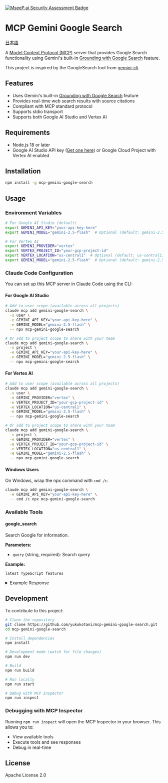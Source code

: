 [![MseeP.ai Security Assessment Badge](https://mseep.net/pr/yukukotani-mcp-gemini-google-search-badge.png)](https://mseep.ai/app/yukukotani-mcp-gemini-google-search)

# MCP Gemini Google Search

[日本語](README_ja.md)

A [Model Context Protocol (MCP)](https://modelcontextprotocol.io) server that provides Google Search functionality using Gemini's built-in [Grounding with Google Search](https://ai.google.dev/gemini-api/docs/google-search) feature.

This project is inspired by the GoogleSearch tool from [gemini-cli](https://github.com/google-gemini/gemini-cli/blob/9897a2b80a6f371363faf1345f406ea581b841db/docs/tools/web-search.md).

## Features

- Uses Gemini's built-in [Grounding with Google Search](https://ai.google.dev/gemini-api/docs/google-search) feature
- Provides real-time web search results with source citations
- Compliant with MCP standard protocol
- Supports stdio transport
- Supports both Google AI Studio and Vertex AI

## Requirements

- Node.js 18 or later
- Google AI Studio API key ([Get one here](https://aistudio.google.com/)) or Google Cloud Project with Vertex AI enabled

## Installation

```bash
npm install -g mcp-gemini-google-search
```

## Usage

### Environment Variables

```bash
# For Google AI Studio (default)
export GEMINI_API_KEY="your-api-key-here"
export GEMINI_MODEL="gemini-2.5-flash"  # Optional (default: gemini-2.5-flash)

# For Vertex AI
export GEMINI_PROVIDER="vertex"
export VERTEX_PROJECT_ID="your-gcp-project-id"
export VERTEX_LOCATION="us-central1"  # Optional (default: us-central1)
export GEMINI_MODEL="gemini-2.5-flash"  # Optional (default: gemini-2.5-flash)
```

### Claude Code Configuration

You can set up this MCP server in Claude Code using the CLI:

#### For Google AI Studio
```bash
# Add to user scope (available across all projects)
claude mcp add gemini-google-search \
  -s user \
  -e GEMINI_API_KEY="your-api-key-here" \
  -e GEMINI_MODEL="gemini-2.5-flash" \
  -- npx mcp-gemini-google-search

# Or add to project scope to share with your team
claude mcp add gemini-google-search \
  -s project \
  -e GEMINI_API_KEY="your-api-key-here" \
  -e GEMINI_MODEL="gemini-2.5-flash" \
  -- npx mcp-gemini-google-search
```

#### For Vertex AI
```bash
# Add to user scope (available across all projects)
claude mcp add gemini-google-search \
  -s user \
  -e GEMINI_PROVIDER="vertex" \
  -e VERTEX_PROJECT_ID="your-gcp-project-id" \
  -e VERTEX_LOCATION="us-central1" \
  -e GEMINI_MODEL="gemini-2.5-flash" \
  -- npx mcp-gemini-google-search

# Or add to project scope to share with your team
claude mcp add gemini-google-search \
  -s project \
  -e GEMINI_PROVIDER="vertex" \
  -e VERTEX_PROJECT_ID="your-gcp-project-id" \
  -e VERTEX_LOCATION="us-central1" \
  -e GEMINI_MODEL="gemini-2.5-flash" \
  -- npx mcp-gemini-google-search
```

#### Windows Users
On Windows, wrap the npx command with `cmd /c`:

```bash
claude mcp add gemini-google-search \
  -e GEMINI_API_KEY="your-api-key-here" \
  -- cmd /c npx mcp-gemini-google-search
```

### Available Tools

#### google_search

Search Google for information.

**Parameters:**
- `query` (string, required): Search query

**Example:**
```
latest TypeScript features
```

<details>
<summary>Example Response</summary>

```
It appears you're asking about the latest features in TypeScript. Here's a summary of recent updates and key features, based on the provided search results:

**Key Features in Recent TypeScript Updates:**

*   **Satisfies Operator:** This operator lets you specify that a value conforms to a specific type without fully enforcing it.[1,2]
*   **Const Type Parameters:** Using `const` with type parameters provides more precision with function generics, helping specify literal types and prevent unwanted transformations.[2] This ensures arrays are treated as immutable, maintaining their literal types.[2]
*   **Improved Enum Types:** Enums are more robust, especially `const enum`, which optimizes enums by inlining their values at compile time.[2] From version 5.0, all enums are treated as a type union, even with calculated values.[1]
*   **Template Literal Types:** Template literal types are more expressive, allowing you to create types that build on literals, similar to JavaScript template strings.[2]
*   **Unions and Intersections with Discriminated Unions:** TypeScript offers better handling for union and intersection types, which are frequently used to build flexible types.[2] Discriminated unions allow you to create complex structures with ease and clear type guards.[2]
*   **New ECMAScript Set Methods:** Support for new methods like `union`, `intersection`, and `difference` for more powerful set operations.[3]

**TypeScript 5.8 Highlights (March 2025):**

*   **Module Node18 Flag:** Provides a stable reference point for users fixed on Node.js 18, without incorporating certain behaviors of `--module nodenext`.[4]
*   **Optimizations:** Introduces optimizations that improve the time to build up a program and update it based on file changes, especially in `--watch` mode or editor scenarios.[4] This includes avoiding array allocations during path normalization.[4]
*   **Import Assertions:**  `--module nodenext` in TypeScript 5.8 will issue an error if it encounters an import assertion, as Node.js 22 no longer accepts them using the `assert` syntax, recommending `with` instead.[4]

**Other Notable Features & Improvements:**

*   **Inferred Type Predicates:** Improved type inference, especially with arrays and filtering.[3]
*   **Control Flow Narrowing for Constant Indexed Accesses:** Better type narrowing for accessing object properties.[3]
*   **Regular Expression Syntax Checking:** Basic syntax checks are performed on regular expressions, flagging errors like unclosed parentheses.[3]
*   **Array filter Fixes:** Properly filters the type of arrays when you use the filter function.
*   **Object Key Inference Fixes:** Improves type inference.

**Performance Enhancements:**

*   **Go Rewrite:**  A full rewrite of TypeScript in Go has been promised for version 7.0, which has demonstrated significant speed improvements (up to 10x-15x in some cases).[5] This will affect the compiler (`tsc`) and IDE performance (loading, hovers, errors, etc.).[5] The team chose Go for its structural similarity to the current JavaScript implementation.[5]
*   **TypeScript 5.0:** This update aimed to accelerate coding processes and simplify development by refining code, data structures, and streamlining import/export operations.[6]

In summary, TypeScript is continuously evolving with new features and improvements aimed at enhancing developer productivity, code quality, and performance.[6]


Sources:
[1] edicomgroup.com (https://vertexaisearch.cloud.google.com/grounding-api-redirect/AUZIYQFILdgh_4-Yh0OuwzDOqwCfvLGHdhm_PGhdAIzMK_DFwW38X9qK8b3Tj_ws2VZ2VLxWW_NJtuzot8B_wYYH4rOHBY_1HYZ7PyCHOCR3GzQpwQUi71ufAf6izU13O3W6GzjQAQnVjnheeRLLLf4mD7uueIS-g0yeivFo2XWZKJF4wtRtDfdTYjtHvRYmB7rY6Q==)
[2] dev.to (https://vertexaisearch.cloud.google.com/grounding-api-redirect/AUZIYQFFMJOcmJDu8TUJsc6cKjVMDTR7ggjQMUc1aMAIVKRhbTq7Zjzh5f_h-UpZn6LE6xB-nTqUmQwHCiUmhvAZ_uYmzXIzNmJvtoDUjDcB9hJDw_aPPvJjd411APwVfiNvd3yhlrB7MFsnxH25-hxNetmoZJrriZ0mGm6ZaYbm0yMeiruDqC5mnqXJwuyGLMdrg-M3LpRAGrxVAT9b1veE)
[3] dev.to (https://vertexaisearch.cloud.google.com/grounding-api-redirect/AUZIYQFfDcb-2QNwLZ0TpjSkNCWCvh-dvslYtllEMyyTXCSu-3jbOBD4vvq0j5Hqyuw8BcmEpKjBBeBZS83E-GCKax48hg5Oc1Fam6GQy296DxQkEQOfg7pvmnRhE3tdDbDCBqXKdYPonoR_AVLBAlGdKg==)
[4] microsoft.com (https://vertexaisearch.cloud.google.com/grounding-api-redirect/AUZIYQEWKA9uZsB7lcOGcnOLveyjImsqVwNItCj3n3QiCrCkyL6iY4rA16Wp37FecAoKgX58lcDcBOuXye97fgw5SAbLwDkl3M-vCUK0I0HxtCx8qMaBVM42sxyFEQjn1iz4Qgzud3P7pDlc4frHf6Wkgs8nNcoIlMriePVOb0l9vmY=)
[5] totaltypescript.com (https://vertexaisearch.cloud.google.com/grounding-api-redirect/AUZIYQFysE6zFlg_XiXfGqAiDapTIj2bsVWlkuq3Trpfacjd1a7gMDrUh35MKW-No9qdSKti68W3M2b1j6VqlnZ7v_yBOjE8hK_3d57U7UePyjMOUDdbBBGRK8CZeUug3hBOFsZjbnQoDdoL446oZL1R38gJrc9JvGmlWQno)
[6] rabitsolutions.com (https://vertexaisearch.cloud.google.com/grounding-api-redirect/AUZIYQEY1brKmgxI5YOA1HrB89SnHNPyhm3Dlz-zumJMoi-wBegLSOjto360JJrA29TwVB8A02qHWZBtwua0QHn8NxAjWUCCkLxD7lZa_xW4Mtp8diiAXl1ppIWEHq6T7B1Mm6_dMs3lWoOKOJSjCUrk6-P4ao40V-nYULfPtA==)
```

</details>

## Development

To contribute to this project:

```bash
# Clone the repository
git clone https://github.com/yukukotani/mcp-gemini-google-search.git
cd mcp-gemini-google-search

# Install dependencies
npm install

# Development mode (watch for file changes)
npm run dev

# Build
npm run build

# Run locally
npm run start

# Debug with MCP Inspector
npm run inspect
```

### Debugging with MCP Inspector

Running `npm run inspect` will open the MCP Inspector in your browser. This allows you to:

- View available tools
- Execute tools and see responses
- Debug in real-time

## License

Apache License 2.0